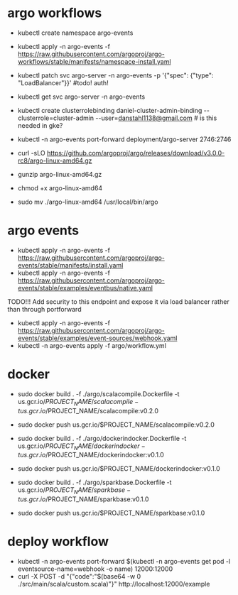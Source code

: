 # argo workflows

* kubectl create namespace argo-events
* kubectl apply -n argo-events -f https://raw.githubusercontent.com/argoproj/argo-workflows/stable/manifests/namespace-install.yaml
* kubectl patch svc argo-server -n argo-events -p '{"spec": {"type": "LoadBalancer"}}' #todo!  auth!
* kubectl get svc argo-server -n argo-events
* kubectl create clusterrolebinding daniel-cluster-admin-binding --clusterrole=cluster-admin --user=danstahl1138@gmail.com # is this needed in gke?
* kubectl -n argo-events port-forward deployment/argo-server 2746:2746

* curl -sLO https://github.com/argoproj/argo/releases/download/v3.0.0-rc8/argo-linux-amd64.gz

* gunzip argo-linux-amd64.gz

* chmod +x argo-linux-amd64

* sudo mv ./argo-linux-amd64 /usr/local/bin/argo


# argo events
* kubectl apply -n argo-events -f https://raw.githubusercontent.com/argoproj/argo-events/stable/manifests/install.yaml
* kubectl apply -n argo-events -f https://raw.githubusercontent.com/argoproj/argo-events/stable/examples/eventbus/native.yaml

TODO!!! Add security to this endpoint and expose it via load balancer rather than through portforward
* kubectl apply -n argo-events -f https://raw.githubusercontent.com/argoproj/argo-events/stable/examples/event-sources/webhook.yaml
* kubectl -n argo-events apply -f argo/workflow.yml


# docker

* sudo docker build . -f ./argo/scalacompile.Dockerfile -t us.gcr.io/$PROJECT_NAME/scalacompile -t us.gcr.io/$PROJECT_NAME/scalacompile:v0.2.0
* sudo docker push us.gcr.io/$PROJECT_NAME/scalacompile:v0.2.0

* sudo docker build . -f ./argo/dockerindocker.Dockerfile -t us.gcr.io/$PROJECT_NAME/dockerindocker -t us.gcr.io/$PROJECT_NAME/dockerindocker:v0.1.0
* sudo docker push us.gcr.io/$PROJECT_NAME/dockerindocker:v0.1.0

* sudo docker build . -f ./argo/sparkbase.Dockerfile -t us.gcr.io/$PROJECT_NAME/sparkbase -t us.gcr.io/$PROJECT_NAME/sparkbase:v0.1.0 
* sudo docker push us.gcr.io/$PROJECT_NAME/sparkbase:v0.1.0

# deploy workflow

* kubectl -n argo-events port-forward $(kubectl -n argo-events get pod -l eventsource-name=webhook -o name) 12000:12000 
* curl -X POST -d "{\"code\":\"$(base64 -w 0 ./src/main/scala/custom.scala)\"}" http://localhost:12000/example